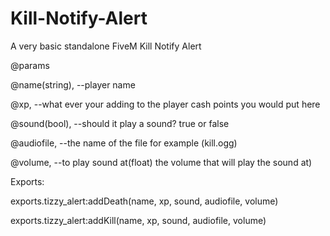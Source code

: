 # Kill-Notify-Alert
A very basic standalone FiveM Kill Notify Alert



@params

@name(string), --player name

@xp, --what ever your adding to the player cash points you would put here

@sound(bool),  --should it play a sound? true or false

@audiofile,  --the name of the file for example (kill.ogg)

@volume, --to play sound at(float) the volume that will play the sound at)

Exports:

exports.tizzy_alert:addDeath(name, xp, sound, audiofile, volume)


exports.tizzy_alert:addKill(name, xp, sound, audiofile, volume)
